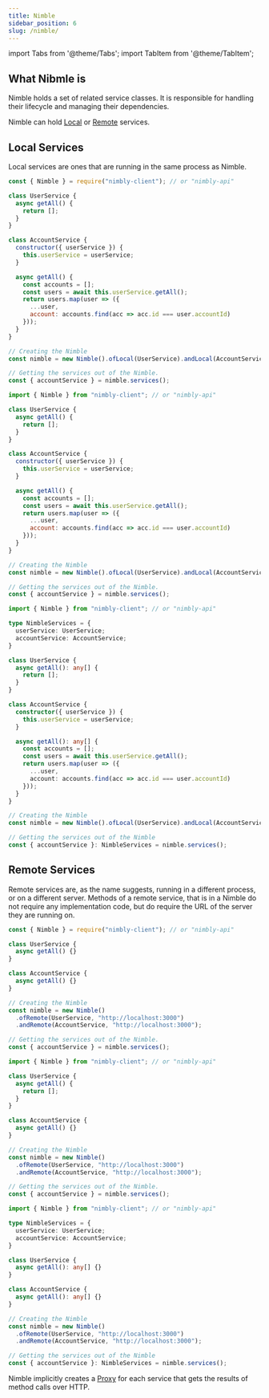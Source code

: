 ```yaml
---
title: Nimble
sidebar_position: 6
slug: /nimble/
---
```


import Tabs from '@theme/Tabs';
import TabItem from '@theme/TabItem';

## What Nibmle is

Nimble holds a set of related service classes. It is responsible for handling their lifecycle and managing their dependencies.

Nimble can hold [Local](#local-services) or [Remote](#remote-services) services.

## Local Services

Local services are ones that are running in the same process as Nimble.

<Tabs groupId="lang">
  <TabItem value="cjs" label="CommonJS" default>

```js
const { Nimble } = require("nimbly-client"); // or "nimbly-api"

class UserService {
  async getAll() {
    return [];
  }
}

class AccountService {
  constructor({ userService }) {
    this.userService = userService;
  }

  async getAll() {
    const accounts = [];
    const users = await this.userService.getAll();
    return users.map(user => ({
      ...user,
      account: accounts.find(acc => acc.id === user.accountId)
    }));
  }
}

// Creating the Nimble 
const nimble = new Nimble().ofLocal(UserService).andLocal(AccountService);

// Getting the services out of the Nimble.
const { accountService } = nimble.services();
```

  </TabItem>
  <TabItem value="mjs" label="ES modules">

```js
import { Nimble } from "nimbly-client"; // or "nimbly-api"

class UserService {
  async getAll() {
    return [];
  }
}

class AccountService {
  constructor({ userService }) {
    this.userService = userService;
  }

  async getAll() {
    const accounts = [];
    const users = await this.userService.getAll();
    return users.map(user => ({
      ...user,
      account: accounts.find(acc => acc.id === user.accountId)
    }));
  }
}

// Creating the Nimble 
const nimble = new Nimble().ofLocal(UserService).andLocal(AccountService);

// Getting the services out of the Nimble.
const { accountService } = nimble.services();
```

  </TabItem>
  <TabItem value="ts" label="TypeScript">

```ts
import { Nimble } from "nimbly-client"; // or "nimbly-api"

type NimbleServices = {
  userService: UserService;
  accountService: AccountService;
}

class UserService {
  async getAll(): any[] {
    return [];
  }
}

class AccountService {
  constructor({ userService }) {
    this.userService = userService;
  }

  async getAll(): any[] {
    const accounts = [];
    const users = await this.userService.getAll();
    return users.map(user => ({
      ...user,
      account: accounts.find(acc => acc.id === user.accountId)
    }));
  }
}

// Creating the Nimble 
const nimble = new Nimble().ofLocal(UserService).andLocal(AccountService);

// Getting the services out of the Nimble
const { accountService }: NimbleServices = nimble.services();
```

  </TabItem>
</Tabs>

## Remote Services

Remote services are, as the name suggests, running in a different process, or on a different server. Methods of a remote service, that is in a Nimble do not require any implementation code, but do require the URL of the server they are running on.

<Tabs groupId="lang">
  <TabItem value="cjs" label="CommonJS" default>

```js
const { Nimble } = require("nimbly-client"); // or "nimbly-api"

class UserService {
  async getAll() {}
}

class AccountService {
  async getAll() {}
}

// Creating the Nimble 
const nimble = new Nimble()
  .ofRemote(UserService, "http://localhost:3000")
  .andRemote(AccountService, "http://localhost:3000");

// Getting the services out of the Nimble.
const { accountService } = nimble.services();
```

  </TabItem>
  <TabItem value="mjs" label="ES modules">

```js
import { Nimble } from "nimbly-client"; // or "nimbly-api"

class UserService {
  async getAll() {
    return [];
  }
}

class AccountService {
  async getAll() {}
}

// Creating the Nimble 
const nimble = new Nimble()
  .ofRemote(UserService, "http://localhost:3000")
  .andRemote(AccountService, "http://localhost:3000");

// Getting the services out of the Nimble.
const { accountService } = nimble.services();
```

  </TabItem>
  <TabItem value="ts" label="TypeScript">

```ts
import { Nimble } from "nimbly-client"; // or "nimbly-api"

type NimbleServices = {
  userService: UserService;
  accountService: AccountService;
}

class UserService {
  async getAll(): any[] {}
}

class AccountService {
  async getAll(): any[] {}
}

// Creating the Nimble 
const nimble = new Nimble()
  .ofRemote(UserService, "http://localhost:3000")
  .andRemote(AccountService, "http://localhost:3000");

// Getting the services out of the Nimble
const { accountService }: NimbleServices = nimble.services();
```

  </TabItem>
</Tabs>

Nimble implicitly creates a [Proxy](https://developer.mozilla.org/en-US/docs/Web/JavaScript/Reference/Global_Objects/Proxy) for each service that gets the results of method calls over HTTP.